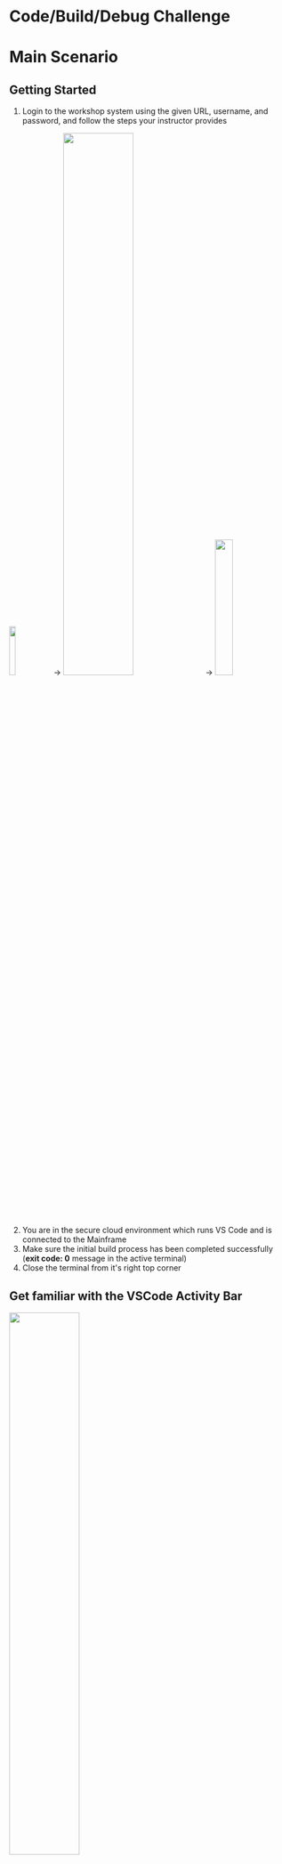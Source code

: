 # Code/Build/Debug Challenge
# Main Scenario
## Getting Started

1. Login to the workshop system using the given URL, username, and password, and follow the steps your instructor provides

<img src='images/cloudAccess.png' width='15%'> → <img src='images/workshopStage.png' width='50%'> → <img src='images/workspaceStart.png' width='25%'>

2. You are in the secure cloud environment which runs VS Code and is connected to the Mainframe
3. Make sure the initial build process has been completed successfully (**exit code: 0** message in the active terminal)
4. Close the terminal from it's right top corner

## Get familiar with the VSCode Activity Bar
<img src='images/activityBar.png' width='50%'>

## Build the DOGGOS application

1. Click on the hamburger menu (three lines) icon at the top of the sidebar
2. Select Terminal → Run Build Task 

<img src='images/image19.png' width='35%'>

3. After starting the build task, the terminal window will open, after the synchronisation and building of the application on the mainframe, you will get a success message (**exit code:0**)
4. Close the terminal from it's right top corner

## Run the DOGGOS application
1. Go to Zowe Explorer (Z icon in the VS Code Activity Bar)
1. Hover the “zosmf” item in the DATA SET section in the sidebar and click on the magnifier icon
1. Fill in the data set: CUST0xy.PUBLIC to add all data sets with this prefix to Zowe Explorer (Use your userID number instead of CUST0xy) 
1. Expand the CUST0xy.PUBLIC.JCL data set and right-click on the RUNDOG
1. Select “Submit Job” menu item, then click "Submit" from the pop-up window 
1. Click on the JOB number in the pop-up message in the right bottom corner to see the JOB output (if the notification disappears, you can hit the bell icon from the bottom-right corner to see)
1. Expand the “RUNDOG(JOBxxxxx)” and click on the RUN:OUTREP item to browse the program output (Repeat the 6th step if you cannot expand the job output)
1. Breeds not specified in the COBOL code, fall into the OTHER section in the execution report. Now, your task is to add one more breed to the program to result in printing it in this report

## Edit the DOGGOS application
Navigate back to the File Explorer Tab to see the local files
Open the DOGGOS → COBOL → DOGGOS.CBL file
Add a new dog breed by following:
1. Copy block of code (lines 59-61) (You can use CTRL+G to jump into the given line number)
2. Paste it after line 61

<img src='images/image04.png' width='65%'>

3. Change JINGO to another dog breed name (e. g. HUSKY) in the whole pasted block of code
4. For HUSKY-INDEX-VALUE change VALUE to 9
5. For OTHER-INDEX-VALUE change VALUE to 10
6. Change PIC 9(1) to PIC 9(2) for OTHER-INDEX-VALUE
7. Change OCCURS value in line 71 to 10
8. Copy block of code (lines 208-210)
9. Paste it after line 210
10. Change JINGO to the dog breed name you picked in step 3 (e. g.HUSKY) within the pasted block of code
11. Copy block of code (lines 139-142)
12. Paste it after line 143
13. Change JINGO to the dog breed name you picked in step 3 (e.g. HUSKY) within the pasted block of code
14. Use CTRL+S (or COMMAND+S) to save the changes

## Build the DOGGOS application

*(Building the application can be done by either following the initial build steps above just like following ```Hamburger Menu → Terminal → Run Build Task``` OR by following the Command Line Instructions below):*

1. Click on the hamburger menu (three lines) icon at the top of the sidebar
1. Select Terminal → New Terminal
1. Make sure the command line starts with: ```developer@ws-<"a-long-number-here">:~/doggos-gse```
1. Issue the following command to build and deploy the application to a data set: ```syncz -c "bldz"``` and hit Enter key
	(Click “Allow or Paste” if you see the pop-up window asking about copying and pasting permissions)


## Run the DOGGOS application AFTER the change is made and the build run

1. Go to Zowe Explorer (Z icon in the VS Code Activity Bar)
2. Hover the “zosmf” item in the DATA SET section in the sidebar and click on the magnifier icon.
3. Click on the CUST0xy.PUBLIC.INPUT data set  to edit it
4. Add the following lines with the name of the dog breed you chose in the code change
   
![Change](images/image06.png)

5. Use CTRL+S (or COMMAND+S) to save the changes
6. Expand the CUST0xy.PUBLIC.JCL data set and right-click on the RUNDOG
7. Select the “Submit Job” menu item, then click "Submit" from the pop-up window
8. Click on the JOB number in the pop-up message in the right bottom corner to see the JOB output (if the notification disappears, you can hit the bell icon from the bottom-right corner to see)
9. Expand the “RUNDOG(JOBxxxxx)” and click on the RUN:OUTREP item to browse the program output (Repeat the 8th step if you cannot expand the job output)

The new dog breed “HUSKY” is listed and the counter reports 11 adopted HUSKY dogs.

## Debug

1. Let’s introduce a bug in the program data 🙂 Go to the input file and change the breed from “JINGO” to “JINGA”
2. Use CTRL+S (or COMMAND+S) to save the changes
3. Rerun the application by repeating the steps in the previous section (from the 6th step)
4. Open the output file and see that the report is wrong, it now contains 0 for JINGO and 6 for the OTHER
5. Let’s debug the program
6. Go to debugger extension by clicking the play icon with a bug <img src='images/image22.png' width='4%'> shortcut: CTRL+SHIFT+D (or COMMAND+SHIFT+D)
7. We already have the debugging session preconfigured for DOGGOS app. Make sure you are using the first configuration (**non-endevor**)

<img src='images/image21.png' width='35%'>

8. Click the play button to start the debugging

<img src='images/image10.png' width='50%'>

9. You will be asked for your Mainframe password. It is the same as your  mainframe userID. Now the debugger will fetch the extended source and start the session.
10. Now where to put a breakpoint?
11. The report for JINGO breed was wrong, so let’s put a breakpoint where the value is updated. Let’s find the first place in the code by searching for JINGO with Ctrl+F (CMD+F on Mac).
12. We can see that processing for JINGO breed is handled by these variables.
13. Let’s find all instances where JINGO-BREED-NAME by right-clicking on it, and selecting Peek → Peek references. Go through the references to find where the amount is updated. It will be here around line 238 in extended source:

![Peek](images/image11.png)

14. Double-click on the 238 line in the editor window to move there.
15. Now let’s add a breakpoint after this condition to see if we get there.
Click on the left area on line 239. The red dot will appear

<img src='images/image12.png' width='65%'>

16. The value for OTHER breeds was wrong in the repo. Let’s put there a breakpoint as well
That would be on line 245

<img src='images/image13.png' width='65%'>

17. We now have 2 breakpoints (you can see them in breakpoints section in the bottom left corner):

<img src='images/image14.png' width='30%'>

18. Now let’s continue the execution by clicking the play button on the left of the debug toolbar (or F5):

<img src='images/image23.png' width='30%'>

19. We can see that while looping through the breeds the debugger skipped the breakpoint on line 239 and stopped at line 245

<img src='images/image16.png' width='65%'>

20. Let’s check the variables. Click on the INP-ADOPTED-AMOUNT variable, right-click, and “Add to watch”
21. Do the same for the INP-DOG-BREED variable on line 216 to understand which breed we are analyzing
22. You can see in your watch section the value of the variables (BTW, a quick way is just to hover over a variable name in your extended source and the value will pop up)

<img src='images/image18.png' width='40%'>

23. As you can see we have encountered a wrong breed name “JINGA”, which means that our input file is corrupted! We also never entered a section for the JINGO breed, which means we never actually encountered this breed while parsing.
24. Now we found our problem - wrong breed in the input file :)
25. Stop the debug session by clicking the stop icon from the debugging toolbar.

![Value](images/image20.png)

# Test Challenge

The activities in this test challenge are:

1. *Generate Test Coverage Report:* Running tests and generating a report to visualize code coverage.
2. *Edit a Test Case:* Modifying a specific test case to change expected outcomes and observing the results.
3. *Add a Test4z Statement to a Test File:* Inserting a Test4z statement into the test code to demonstrate how to use Test4z snippets.

## Getting Started

1. Login to the workshop system using the given URL, username, and password, and follow the steps your instructor provides

<img src='images/cloudAccess.png' width='15%'> → <img src='images/workshopStage.png' width='50%'> → <img src='images/workspaceStart.png' width='25%'>

2. You are in the secure cloud environment which runs VS Code and is connected to the Mainframe
3. Make sure the initial build process has been completed successfully (**exit code: 0** message in the active terminal)
4. Close the terminal from it's right top corner

## Generate Test Coverage Report

Press `cmd+shift+P` (MacOS) / `ctrl+shift+L` (Windows). Enter “Test4z Run All Tests with Coverage” like on the following screenshot:

<img src='images/test4z/image_command_palette_run_all_tests_cov.png' width='65%'>

This will run the tests and generate the report.

<img src='images/test4z/image_coverage_report.png' width='85%'>

The Code Coverage dashboard will be opened automatically:

<img src='images/test4z/image_report_all_files.png' width='85%'>

To see the statement-level code coverage, click on the `DOGGOS.cbl` file in the report:

<img src='images/test4z/image_statement_level_coverage.png' width='85%'>

## Edit a Test Case

Open the [`TDOGGOS.cbl`](DOGGOS/COBTEST/TDOGGOS.cbl#L266) file under `DOGGOS`/`COBTEST` folder and edit the test case.

Find `MOVE 008 TO EXPECTED_ADOPTIONS(1).` and change it to `MOVE 009 TO EXPECTED_ADOPTIONS(1).`.

Code after change:

<pre>
       DEFINE_EXPECTED_DATA.
           MOVE <b>009</b> TO EXPECTED_ADOPTIONS(1).
           MOVE 000 TO EXPECTED_ADOPTIONS(2).
</pre>

From the command line, run the `t4z` command.

Expected output:

```
 FAIL  DOGGOS/COBTEST/TDOGGOS.cbl
  ✓ DOGGOS simple run (123 ms)
  ✕ DOGGOS validate accumulator (436 ms)
      Assertion error: Invalid accumulator value
      SYSOUT:
      THIS PROGRAM WILL CALCULATE AMOUNT OF ADOPTED DOGGOS PER SOME PERIODS OF TIME
      TODAY IS :2024
      Mismatch for index 0000000001
      Actual 008
      Expected 009
  ✓ DOGGOS force open error (141 ms)
  ✓ DOGGOS force read error (570 ms)

Tests Suites: 1 failed, 1 total
Tests:        1 failed, 3 passed, 4 total
Time:         1 s
```

You will observe that the test run is a failure. The actual value is `008` but we have the expected value to be `009`.

Before continuing, revert the change back to:
<pre>
           MOVE <b>009</b> TO EXPECTED_ADOPTIONS(1).
</pre>

## Add a Test4z Statement to the Test File

Open the [`TDOGGOS.cbl`](DOGGOS/COBTEST/TDOGGOS.cbl#L136) file under `DOGGOS`/`COBTEST` folder and edit the test case.

Find `Implementation for TEST1`. That will get you to this code:

<pre>
      ********************************************************
      * Implementation for TEST1
      ********************************************************
           ENTRY 'TEST1'
           <small><i>(Place your cursor here)</i></small>
      *    Mock all external resources
           PERFORM MOCK_ADOPTS_FILE
</pre>

Add a new line after `ENTRY 'TEST1'`.
Move the cursor the start of Area B (column 12) and type `t4z me`.
The IntelliSense will offer you possible code completions using the Test4z snippets as you can see in the screenshot:

<img src='images/test4z/image_test1.png' width='65%'>

Select “t4z Message write”.

This will fill in the code for you:

<img src='images/test4z/image_code_snippet.png' width='65%'>

Replace `'Your Message'` with `'Hello Test4z!'` and save the file with code like that:

<pre>
           ENTRY 'TEST1'
           move low-values to I_Message in ZWS_Message
           move '<b>Hello Test4z!</b>' to messageText in ZWS_Message
           call ZTESTUT using ZWS_Message
</pre>

From the command line, run `t4z`. The expected output is:

<pre>
❯ t4z

 PASS  DOGGOS/COBTEST/TDOGGOS.cbl
  ✓ DOGGOS simple run (110 ms)
      <b>Hello Test4z!</b>
  ✓ DOGGOS validate accumulator (500 ms)
  ✓ DOGGOS force open error (410 ms)
  ✓ DOGGOS force read error (680 ms)

Tests Suites: 1 passed, 1 total
Tests:        4 passed, 4 total
Time:         2 s
</pre>

## Summary

This demo scenario demonstrates how to generate a test coverage report, edit a test case, and add Test4z statements to a test file.